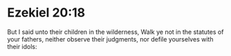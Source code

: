 # Ezekiel 20:18

But I said unto their children in the wilderness, Walk ye not in the statutes of your fathers, neither observe their judgments, nor defile yourselves with their idols: